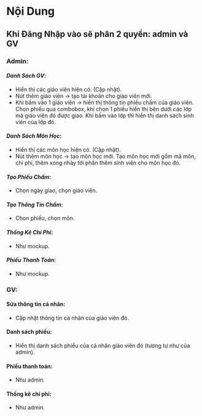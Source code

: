 # Nội Dung

## Khi Đăng Nhập vào sẽ phân 2 quyền: admin và GV
### Admin:
#### *Danh Sách GV*:
- Hiển thị các giáo viên hiện có. (Cập nhật).
- Nút thêm giáo viên -> tạo tài khoản cho giáo viên mới.
- Khi bấm vào 1 giáo viên -> hiển thị thông tin phiếu chấm của giáo viên. Chọn phiếu qua combobox, khi chọn 1 phiếu hiển thị bên dưới các lớp mà giáo viên đó được giao. Khi bấm vào lớp thì hiển thị danh sách sinh viên của lớp đó.
#### *Danh Sách Môn Học*:
- Hiển thị các môn học hiện có. (Cập nhật).
- Nút thêm môn học -> tạo môn học mới. Tạo môn học mới gồm mã môn, chi phí, thêm xong nhảy tới phần thêm sinh viên cho môn học đó.
#### *Tạo Phiếu Chấm*:
- Chọn ngày giao, chọn giáo viên.
#### *Tạo Thông Tin Chấm*:
- Chọn phiếu, chọn môn.
#### *Thống Kê Chi Phí*:
- Như mockup.
#### *Phiếu Thanh Toán*:
- Như mockup.

### GV:
#### Sửa thông tin cá nhân:
- Cập nhật thông tin cá nhân của giáo viên đó.
#### Danh sách phiếu: 
- Hiển thị danh sách phiếu của cá nhân giáo viên đó (tương tự như của admin).
#### Phiếu thanh toán:
- Như admin.
#### Thống kê chi phí:
- Như admin.

